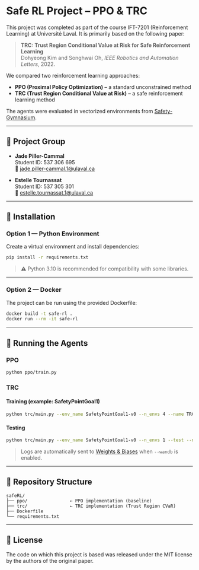# Safe RL Project – PPO & TRC

This project was completed as part of the course IFT-7201 (Reinforcement Learning) at Université Laval. It is primarily based on the following paper:

> **TRC: Trust Region Conditional Value at Risk for Safe Reinforcement Learning**  
> Dohyeong Kim and Songhwai Oh, *IEEE Robotics and Automation Letters*, 2022.

We compared two reinforcement learning approaches:  
- **PPO (Proximal Policy Optimization)** – a standard unconstrained method  
- **TRC (Trust Region Conditional Value at Risk)** – a safe reinforcement learning method

The agents were evaluated in vectorized environments from [Safety-Gymnasium](https://safety-gymnasium.readthedocs.io/en/latest/).

---

## 👤 Project Group

- **Jade Piller-Cammal**  
  Student ID: 537 306 695  
  📧 jade.piller-cammal.1@ulaval.ca

- **Estelle Tournassat**  
  Student ID: 537 305 301  
  📧 estelle.tournassat.1@ulaval.ca

---

## 🔧 Installation

### Option 1 — Python Environment

Create a virtual environment and install dependencies:

```bash
pip install -r requirements.txt
```

> ⚠️ Python 3.10 is recommended for compatibility with some libraries.

---

### Option 2 — Docker

The project can be run using the provided Dockerfile:

```bash
docker build -t safe-rl .
docker run --rm -it safe-rl
```

---

## 🚀 Running the Agents

### PPO

```bash
python ppo/train.py
```

### TRC

#### Training (example: SafetyPointGoal1)

```bash
python trc/main.py --env_name SafetyPointGoal1-v0 --n_envs 4 --name TRC_PointGoal1 --wandb
```

#### Testing

```bash
python trc/main.py --env_name SafetyPointGoal1-v0 --n_envs 1 --test --name TRC_PointGoal1 --wandb
```

> Logs are automatically sent to [Weights & Biases](https://wandb.ai/) when `--wandb` is enabled.

---

## 📂 Repository Structure

```
safeRL/
├── ppo/                ← PPO implementation (baseline)
├── trc/                ← TRC implementation (Trust Region CVaR)
├── Dockerfile
└── requirements.txt
```

---

## 📄 License

The code on which this project is based was released under the MIT license by the authors of the original paper.
